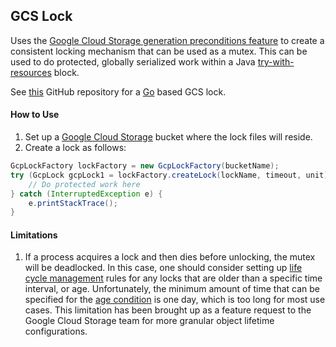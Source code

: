 ## GCS Lock

Uses the [Google Cloud Storage generation preconditions feature](https://cloud.google.com/storage/docs/generations-preconditions#_Preconditions) 
to create a consistent locking mechanism that can be used as a mutex. This can be used to do protected, globally 
serialized work within a Java
[try-with-resources](https://docs.oracle.com/javase/tutorial/essential/exceptions/tryResourceClose.html) block. 

See [this](https://github.com/marcacohen/gcslock) GitHub repository for a [Go](https://golang.org/) based GCS lock.

#### How to Use
1. Set up a [Google Cloud Storage](https://cloud.google.com/storage) bucket where the lock files will reside.
2. Create a lock as follows:
```java
GcpLockFactory lockFactory = new GcpLockFactory(bucketName);
try (GcpLock gcpLock1 = lockFactory.createLock(lockName, timeout, unit)) {
    // Do protected work here
} catch (InterruptedException e) {
    e.printStackTrace();
}
```

#### Limitations

1. If a process acquires a lock and then dies before unlocking, the mutex will be deadlocked. In this case, one should 
consider setting up [life cycle management](https://cloud.google.com/storage/docs/lifecycle) rules for any locks that 
are older than a specific time interval, or age. Unfortunately, the minimum amount of time that can be specified for 
the [age condition](https://cloud.google.com/storage/docs/lifecycle#age) is one day, which is too long for most use 
cases. This limitation has been brought up as a feature request to the Google Cloud Storage team for more granular 
object lifetime configurations.